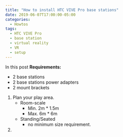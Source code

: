 ```yaml
---
title: "How to install HTC VIVE Pro base stations"
date: 2019-06-07T17:00:00-05:00
categories:
  - Howtos
tags:
  - HTC VIVE Pro
  - base station
  - virtual reality
  - VR
  - setup
---
```

In this post 
**Requirements:**
* 2 base stations
* 2 base stations power adapters
* 2 mount brackets

1.  Plan your play area.
    * Room-scale
      * Min. 2m * 1.5m
      * Max. 6m * 6m
    * Standing/Seated
      *  no minimum size requirement.
2.  
